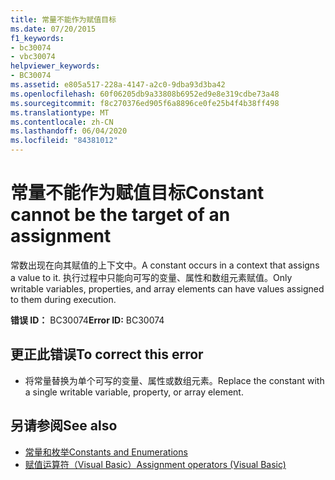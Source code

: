 ```yaml
---
title: 常量不能作为赋值目标
ms.date: 07/20/2015
f1_keywords:
- bc30074
- vbc30074
helpviewer_keywords:
- BC30074
ms.assetid: e805a517-228a-4147-a2c0-9dba93d3ba42
ms.openlocfilehash: 60f06205db9a33808b6952ed9e8e319cdbe73a48
ms.sourcegitcommit: f8c270376ed905f6a8896ce0fe25b4f4b38ff498
ms.translationtype: MT
ms.contentlocale: zh-CN
ms.lasthandoff: 06/04/2020
ms.locfileid: "84381012"
---
```

# <a name="constant-cannot-be-the-target-of-an-assignment"></a><span data-ttu-id="b7866-102">常量不能作为赋值目标</span><span class="sxs-lookup"><span data-stu-id="b7866-102">Constant cannot be the target of an assignment</span></span>
<span data-ttu-id="b7866-103">常数出现在向其赋值的上下文中。</span><span class="sxs-lookup"><span data-stu-id="b7866-103">A constant occurs in a context that assigns a value to it.</span></span> <span data-ttu-id="b7866-104">执行过程中只能向可写的变量、属性和数组元素赋值。</span><span class="sxs-lookup"><span data-stu-id="b7866-104">Only writable variables, properties, and array elements can have values assigned to them during execution.</span></span>  
  
 <span data-ttu-id="b7866-105">**错误 ID：** BC30074</span><span class="sxs-lookup"><span data-stu-id="b7866-105">**Error ID:** BC30074</span></span>  
  
## <a name="to-correct-this-error"></a><span data-ttu-id="b7866-106">更正此错误</span><span class="sxs-lookup"><span data-stu-id="b7866-106">To correct this error</span></span>  
  
- <span data-ttu-id="b7866-107">将常量替换为单个可写的变量、属性或数组元素。</span><span class="sxs-lookup"><span data-stu-id="b7866-107">Replace the constant with a single writable variable, property, or array element.</span></span>  
  
## <a name="see-also"></a><span data-ttu-id="b7866-108">另请参阅</span><span class="sxs-lookup"><span data-stu-id="b7866-108">See also</span></span>

- [<span data-ttu-id="b7866-109">常量和枚举</span><span class="sxs-lookup"><span data-stu-id="b7866-109">Constants and Enumerations</span></span>](../programming-guide/language-features/constants-enums/index.md)
- [<span data-ttu-id="b7866-110">赋值运算符（Visual Basic）</span><span class="sxs-lookup"><span data-stu-id="b7866-110">Assignment operators (Visual Basic)</span></span>](../language-reference/operators/assignment-operators.md)
